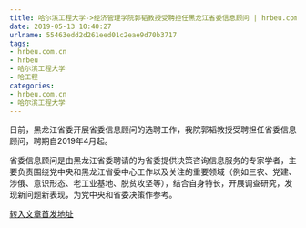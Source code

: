 ```yaml
---
title: 哈尔滨工程大学->经济管理学院郭韬教授受聘担任黑龙江省委信息顾问 | hrbeu.com.cn
date: 2019-05-13 10:40:27
urlname: 55463edd2d261eed01c2eae9d70b3717
tags: 
- hrbeu.com.cn
- hrbeu
- 哈尔滨工程大学
- 哈工程
categories:
- hrbeu.com.cn
- 哈尔滨工程大学
---
```



日前，黑龙江省委开展省委信息顾问的选聘工作，我院郭韬教授受聘担任省委信息顾问，聘期自2019年4月起。

省委信息顾问是由黑龙江省委聘请的为省委提供决策咨询信息服务的专家学者，主要负责围绕党中央和黑龙江省委中心工作以及关注的重要领域（例如三农、党建、涉俄、意识形态、老工业基地、脱贫攻坚等），结合自身特长，开展调查研究，发现新问题新表现，为党中央和省委决策作参考。





[转入文章首发地址](http://gongxue.cn/news/2019/201905/news_195360.html)